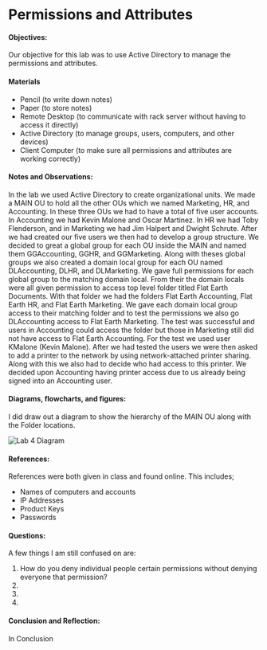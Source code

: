 <h1>Permissions and Attributes</h1>
  <h4>Objectives:</h4>
  <p>Our objective for this lab was to use Active Directory to manage the permissions and attributes.
</p>
  <h4>Materials</h4> 
  <ul>
    <li>Pencil (to write down notes)</li>
    <li>Paper (to store notes)</li>
    <li>Remote Desktop (to communicate with rack server without having  to access it directly)</li>
    <li>Active Directory (to manage groups, users, computers, and other devices)</li>
    <li>Client Computer (to make sure all permissions and attributes are working correctly)</li>
  </ul>
  <h4>Notes and Observations:</h4>
    <p>
  In the lab we used Active Directory to create organizational units. We made a MAIN OU to hold all the other OUs which we named Marketing, HR, and Accounting. In these three OUs we had to have a total of five user accounts. In Accounting we had Kevin Malone and Oscar Martinez. In HR we had Toby Flenderson, and in Marketing we had Jim Halpert and Dwight Schrute. After we had created our five users we then had to develop a group structure. We decided to great a global group for each OU inside the MAIN and named them GGAccounting, GGHR, and GGMarketing. Along with theses global groups we also created a domain local group for each OU named DLAccounting, DLHR, and DLMarketing. We gave full permissions for each global group to the matching domain local. From their the domain locals were all given permission to access top level folder titled Flat Earth Documents. With that folder we had the folders Flat Earth Accounting, Flat Earth HR, and Flat Earth Marketing. We gave each domain local group access to their matching folder and to test the permissions we also go DLAccounting access to Flat Earth Marketing. The test was successful and users in Accounting could access the folder but those in Marketing still did not have access to Flat Earth Accounting. For the test we used user KMalone (Kevin Malone). After we had tested the users we were then asked to add a printer to the network by using network-attached printer sharing. Along with this we also had to decide who had access to this printer. We decided upon Accounting having printer access due to us already being signed into an Accounting user.
    </p>
  <h4>Diagrams, flowcharts, and figures:</h4>
  I did draw out a diagram to show the hierarchy of the MAIN OU along with the Folder locations.
 
 ![Lab 4 Diagram](https://user-images.githubusercontent.com/31741807/54775264-9e768800-4bdb-11e9-98e6-e04c58afc072.png)

  <h4>References:</h4>
    References were both given in class and found online. This includes;
    <ul>
      <li> Names of computers and accounts</li>
      <li> IP Addresses</li>
      <li> Product Keys</li>
      <li> Passwords</li>
    </ul>
  <h4>Questions:</h4>
  A few things I am still confused on are:
  <ol>
  <li>How do you deny individual people certain permissions without denying everyone that permission?</li>
  <li></li>
  <li></li>
  <li></li>
  </ol>
  <h4>Conclusion and Reflection:</h4>
    <p>
   In Conclusion 
    </p>
